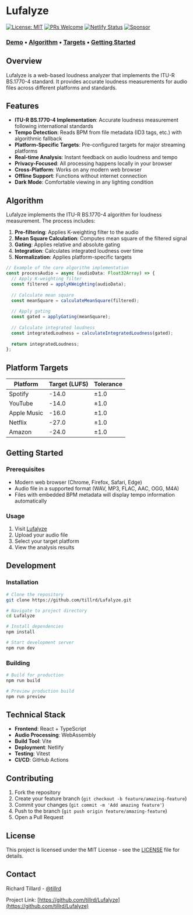 # Lufalyze

[![License: MIT](https://img.shields.io/badge/License-MIT-yellow.svg)](https://opensource.org/licenses/MIT)
[![PRs Welcome](https://img.shields.io/badge/PRs-welcome-brightgreen.svg)](https://github.com/tillrd/Lufalyze/pulls)
[![Netlify Status](https://api.netlify.com/api/v1/badges/0ac3ebeb-2efc-4914-8a69-b0196ed08e87/deploy-status)](https://app.netlify.com/projects/lufalyze/deploys)
[![Sponsor](https://img.shields.io/badge/Sponsor-%E2%9D%A4%EF%B8%8F-red)](https://github.com/sponsors/tillrd)

<div>
  <h3>
    <a href="https://lufalyze.netlify.app">Demo</a>
    <span> • </span>
    <a href="https://github.com/tillrd/Lufalyze/blob/main/README.md#algorithm">Algorithm</a>
    <span> • </span>
    <a href="https://github.com/tillrd/Lufalyze/blob/main/README.md#platform-targets">Targets</a>
    <span> • </span>
    <a href="https://github.com/tillrd/Lufalyze/blob/main/README.md#getting-started">Getting Started</a>
  </h3>
</div>

## Overview

Lufalyze is a web-based loudness analyzer that implements the ITU-R BS.1770-4 standard. It provides accurate loudness measurements for audio files across different platforms and standards.

## Features

- **ITU-R BS.1770-4 Implementation**: Accurate loudness measurement following international standards
- **Tempo Detection**: Reads BPM from file metadata (ID3 tags, etc.) with algorithmic fallback
- **Platform-Specific Targets**: Pre-configured targets for major streaming platforms
- **Real-time Analysis**: Instant feedback on audio loudness and tempo
- **Privacy-Focused**: All processing happens locally in your browser
- **Cross-Platform**: Works on any modern web browser
- **Offline Support**: Functions without internet connection
- **Dark Mode**: Comfortable viewing in any lighting condition

## Algorithm

Lufalyze implements the ITU-R BS.1770-4 algorithm for loudness measurement. The process includes:

1. **Pre-filtering**: Applies K-weighting filter to the audio
2. **Mean Square Calculation**: Computes mean square of the filtered signal
3. **Gating**: Applies relative and absolute gating
4. **Integration**: Calculates integrated loudness over time
5. **Normalization**: Applies platform-specific targets

```typescript
// Example of the core algorithm implementation
const processAudio = async (audioData: Float32Array) => {
  // Apply K-weighting filter
  const filtered = applyKWeighting(audioData);
  
  // Calculate mean square
  const meanSquare = calculateMeanSquare(filtered);
  
  // Apply gating
  const gated = applyGating(meanSquare);
  
  // Calculate integrated loudness
  const integratedLoudness = calculateIntegratedLoudness(gated);
  
  return integratedLoudness;
};
```

## Platform Targets

| Platform | Target (LUFS) | Tolerance |
|----------|---------------|-----------|
| Spotify | -14.0 | ±1.0 |
| YouTube | -14.0 | ±1.0 |
| Apple Music | -16.0 | ±1.0 |
| Netflix | -27.0 | ±1.0 |
| Amazon | -24.0 | ±1.0 |

## Getting Started

### Prerequisites

- Modern web browser (Chrome, Firefox, Safari, Edge)
- Audio file in a supported format (WAV, MP3, FLAC, AAC, OGG, M4A)
- Files with embedded BPM metadata will display tempo information automatically

### Usage

1. Visit [Lufalyze](https://lufalyze.netlify.app)
2. Upload your audio file
3. Select your target platform
4. View the analysis results

## Development

### Installation

```bash
# Clone the repository
git clone https://github.com/tillrd/Lufalyze.git

# Navigate to project directory
cd Lufalyze

# Install dependencies
npm install

# Start development server
npm run dev
```

### Building

```bash
# Build for production
npm run build

# Preview production build
npm run preview
```

## Technical Stack

- **Frontend**: React + TypeScript
- **Audio Processing**: WebAssembly
- **Build Tool**: Vite
- **Deployment**: Netlify
- **Testing**: Vitest
- **CI/CD**: GitHub Actions

## Contributing

1. Fork the repository
2. Create your feature branch (`git checkout -b feature/amazing-feature`)
3. Commit your changes (`git commit -m 'Add amazing feature'`)
4. Push to the branch (`git push origin feature/amazing-feature`)
5. Open a Pull Request

## License

This project is licensed under the MIT License - see the [LICENSE](LICENSE) file for details.

## Contact

Richard Tillard - [@tillrd](https://github.com/tillrd)

Project Link: [https://github.com/tillrd/Lufalyze](https://github.com/tillrd/Lufalyze) 
